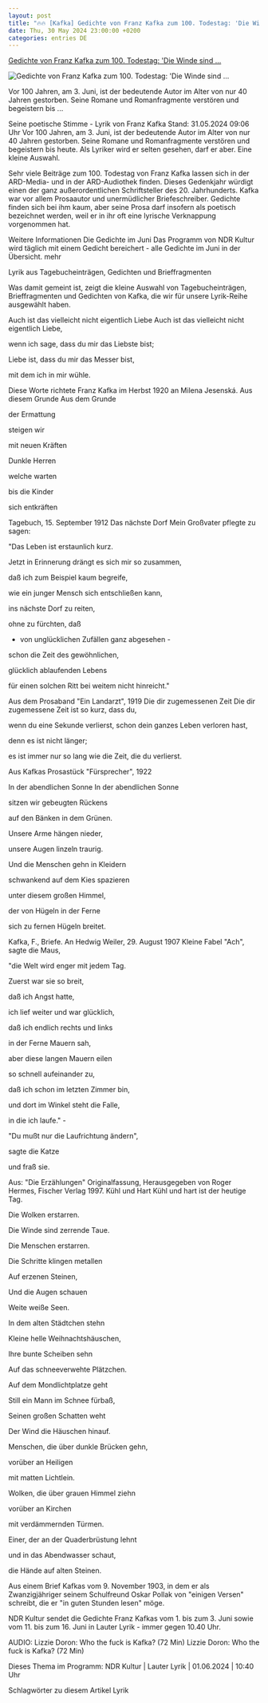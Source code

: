 ```yaml
---
layout: post
title: "🔥🔥 [Kafka] Gedichte von Franz Kafka zum 100. Todestag: 'Die Winde sind ..."
date: Thu, 30 May 2024 23:00:00 +0200
categories: entries DE
---
```

[Gedichte von Franz Kafka zum 100. Todestag: 'Die Winde sind ...](https://www.ndr.de/kultur/buch/Gedichte-von-Franz-Kafka-Zeugnis-seiner-poetischen-Stimme,gedichtekafka100.html)

![Gedichte von Franz Kafka zum 100. Todestag: 'Die Winde sind ...](https://www.ndr.de/media/kafka108_v-contentxl.jpg)

Vor 100 Jahren, am 3. Juni, ist der bedeutende Autor im Alter von nur 40 Jahren gestorben. Seine Romane und Romanfragmente verstören und begeistern bis ...

Seine poetische Stimme - Lyrik von Franz Kafka Stand: 31.05.2024 09:06 Uhr Vor 100 Jahren, am 3. Juni, ist der bedeutende Autor im Alter von nur 40 Jahren gestorben. Seine Romane und Romanfragmente verstören und begeistern bis heute. Als Lyriker wird er selten gesehen, darf er aber. Eine kleine Auswahl.

Sehr viele Beiträge zum 100. Todestag von Franz Kafka lassen sich in der ARD-Media- und in der ARD-Audiothek finden. Dieses Gedenkjahr würdigt einen der ganz außerordentlichen Schriftsteller des 20. Jahrhunderts. Kafka war vor allem Prosaautor und unermüdlicher Briefeschreiber. Gedichte finden sich bei ihm kaum, aber seine Prosa darf insofern als poetisch bezeichnet werden, weil er in ihr oft eine lyrische Verknappung vorgenommen hat.

Weitere Informationen Die Gedichte im Juni Das Programm von NDR Kultur wird täglich mit einem Gedicht bereichert - alle Gedichte im Juni in der Übersicht. mehr

Lyrik aus Tagebucheinträgen, Gedichten und Brieffragmenten

Was damit gemeint ist, zeigt die kleine Auswahl von Tagebucheinträgen, Brieffragmenten und Gedichten von Kafka, die wir für unsere Lyrik-Reihe ausgewählt haben.

Auch ist das vielleicht nicht eigentlich Liebe Auch ist das vielleicht nicht eigentlich Liebe,

wenn ich sage, dass du mir das Liebste bist;

Liebe ist, dass du mir das Messer bist,

mit dem ich in mir wühle.



Diese Worte richtete Franz Kafka im Herbst 1920 an Milena Jesenská. Aus diesem Grunde Aus dem Grunde

der Ermattung

steigen wir

mit neuen Kräften



Dunkle Herren

welche warten

bis die Kinder

sich entkräften



Tagebuch, 15. September 1912 Das nächste Dorf Mein Großvater pflegte zu sagen:

"Das Leben ist erstaunlich kurz.

Jetzt in Erinnerung drängt es sich mir so zusammen,

daß ich zum Beispiel kaum begreife,

wie ein junger Mensch sich entschließen kann,

ins nächste Dorf zu reiten,

ohne zu fürchten, daß

- von unglücklichen Zufällen ganz abgesehen -

schon die Zeit des gewöhnlichen,

glücklich ablaufenden Lebens

für einen solchen Ritt bei weitem nicht hinreicht."



Aus dem Prosaband "Ein Landarzt", 1919 Die dir zugemessenen Zeit Die dir zugemessene Zeit ist so kurz, dass du,

wenn du eine Sekunde verlierst, schon dein ganzes Leben verloren hast,

denn es ist nicht länger;

es ist immer nur so lang wie die Zeit, die du verlierst.

Aus Kafkas Prosastück "Fürsprecher", 1922

In der abendlichen Sonne In der abendlichen Sonne

sitzen wir gebeugten Rückens

auf den Bänken in dem Grünen.

Unsere Arme hängen nieder,

unsere Augen linzeln traurig.



Und die Menschen gehn in Kleidern

schwankend auf dem Kies spazieren

unter diesem großen Himmel,

der von Hügeln in der Ferne

sich zu fernen Hügeln breitet.



Kafka, F., Briefe. An Hedwig Weiler, 29. August 1907 Kleine Fabel "Ach", sagte die Maus,

"die Welt wird enger mit jedem Tag.

Zuerst war sie so breit,

daß ich Angst hatte,

ich lief weiter und war glücklich,

daß ich endlich rechts und links

in der Ferne Mauern sah,

aber diese langen Mauern eilen

so schnell aufeinander zu,

daß ich schon im letzten Zimmer bin,

und dort im Winkel steht die Falle,

in die ich laufe." -



"Du mußt nur die Laufrichtung ändern",

sagte die Katze

und fraß sie.



Aus: "Die Erzählungen" Originalfassung, Herausgegeben von Roger Hermes, Fischer Verlag 1997. Kühl und Hart Kühl und hart ist der heutige Tag.

Die Wolken erstarren.

Die Winde sind zerrende Taue.

Die Menschen erstarren.

Die Schritte klingen metallen

Auf erzenen Steinen,

Und die Augen schauen

Weite weiße Seen.



In dem alten Städtchen stehn

Kleine helle Weihnachtshäuschen,

Ihre bunte Scheiben sehn

Auf das schneeverwehte Plätzchen.

Auf dem Mondlichtplatze geht

Still ein Mann im Schnee fürbaß,

Seinen großen Schatten weht

Der Wind die Häuschen hinauf.



Menschen, die über dunkle Brücken gehn,

vorüber an Heiligen

mit matten Lichtlein.



Wolken, die über grauen Himmel ziehn

vorüber an Kirchen

mit verdämmernden Türmen.

Einer, der an der Quaderbrüstung lehnt

und in das Abendwasser schaut,

die Hände auf alten Steinen.



Aus einem Brief Kafkas vom 9. November 1903, in dem er als Zwanzigjähriger seinem Schulfreund Oskar Pollak von "einigen Versen" schreibt, die er "in guten Stunden lesen" möge.

NDR Kultur sendet die Gedichte Franz Kafkas vom 1. bis zum 3. Juni sowie vom 11. bis zum 16. Juni in Lauter Lyrik - immer gegen 10.40 Uhr.

AUDIO: Lizzie Doron: Who the fuck is Kafka? (72 Min) Lizzie Doron: Who the fuck is Kafka? (72 Min)

Dieses Thema im Programm: NDR Kultur | Lauter Lyrik | 01.06.2024 | 10:40 Uhr

Schlagwörter zu diesem Artikel Lyrik

